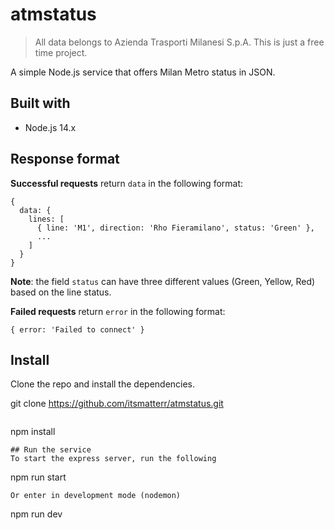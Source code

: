 # atmstatus
> All data belongs to Azienda Trasporti Milanesi S.p.A. This is just a free time project.

A simple Node.js service that offers Milan Metro status in JSON.

## Built with
* Node.js 14.x

## Response format
**Successful requests** return `data` in the following format:
```
{
  data: {
    lines: [
      { line: 'M1', direction: 'Rho Fieramilano', status: 'Green' },
      ...
    ]
  }
}
```
**Note**: the field `status` can have three different values (Green, Yellow, Red) based on the line status.

**Failed requests** return `error` in the following format:
```
{ error: 'Failed to connect' }
```

## Install
Clone the repo and install the dependencies.

git clone https://github.com/itsmatterr/atmstatus.git
```
```
npm install
```
## Run the service
To start the express server, run the following
```
npm run start
```
Or enter in development mode (nodemon)
```
npm run dev
```
